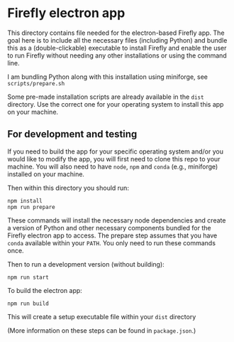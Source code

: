 # Firefly electron app

This directory contains file needed for the electron-based Firefly app.  The goal here is to include all the necessary files (including Python) and bundle this as a (double-clickable) executable to install Firefly and enable the user to run Firefly without needing any other installations or using the command line.

I am bundling Python along with this installation using miniforge, see `scripts/prepare.sh `

Some pre-made installation scripts are already available in the `dist` directory.  Use the correct one for your operating system to install this app on your machine.  


## For development and testing

If you need to build the app for your specific operating system and/or you would like to modify the app, you will first need to clone this repo to your machine.  You will also need to have `node`, `npm` and `conda` (e.g., miniforge) installed on your machine.

Then within this directory you should run:
```
npm install
npm run prepare
```
These commands will install the necessary node dependencies and create a version of Python and other necessary components bundled for the Firefly electron app to access.  The prepare step assumes that you have `conda` available within your `PATH`.  You only need to run these commands once.

Then to run a development version (without building):
```
npm run start
```

To build the electron app:
```
npm run build
```
This will create a setup executable file within your `dist` directory


(More information on these steps can be found in `package.json`.)
